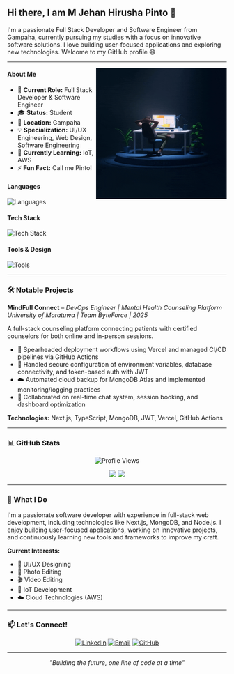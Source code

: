 ## Hi there, I am M Jehan Hirusha Pinto 👋

I'm a passionate Full Stack Developer and Software Engineer from Gampaha, currently pursuing my studies with a focus on innovative software solutions. I love building user-focused applications and exploring new technologies. Welcome to my GitHub profile 😄

<hr>
<img align='right' src='images/video (2).gif' height='300'/>

#### About Me
- 🔭 **Current Role:** Full Stack Developer & Software Engineer  
- 🎓 **Status:** Student  
- 📍 **Location:** Gampaha  
- 💡 **Specialization:** UI/UX Engineering, Web Design, Software Engineering  
- 🌱 **Currently Learning:** IoT, AWS  
- ⚡ **Fun Fact:** Call me Pinto!  

#### Languages 
![Languages](https://skillicons.dev/icons?i=c,cpp,java,python,php&theme=light)

#### Tech Stack
![Tech Stack](https://skillicons.dev/icons?i=nextjs,nodejs,express,react,html,css,tailwind,mongodb&perline=6&theme=light)

#### Tools & Design
![Tools](https://skillicons.dev/icons?i=figma,photoshop,vscode,git,github&theme=light)

<hr>

### 🛠️ Notable Projects

**MindFull Connect** – *DevOps Engineer | Mental Health Counseling Platform*  
*University of Moratuwa | Team ByteForce | 2025*

A full-stack counseling platform connecting patients with certified counselors for both online and in-person sessions.

- 🚀 Spearheaded deployment workflows using Vercel and managed CI/CD pipelines via GitHub Actions
- 🔐 Handled secure configuration of environment variables, database connectivity, and token-based auth with JWT
- ☁️ Automated cloud backup for MongoDB Atlas and implemented monitoring/logging practices
- 💬 Collaborated on real-time chat system, session booking, and dashboard optimization

**Technologies:** Next.js, TypeScript, MongoDB, JWT, Vercel, GitHub Actions

<hr>

### 📊 GitHub Stats
<div align="center">
  
![Profile Views](https://komarev.com/ghpvc/?username=JehanPinto&color=9cf&style=flat-square)

<img height="180em" src="https://github-readme-stats.vercel.app/api?username=JehanPinto&show_icons=true&hide_border=true&count_private=true&theme=buefy&bg_color=0D1117&title_color=58a6ff&icon_color=58a6ff&text_color=8b949e"/>

<img height="180em" src="https://github-readme-stats.vercel.app/api/top-langs/?username=JehanPinto&layout=compact&hide_border=true&theme=buefy&bg_color=0D1117&title_color=58a6ff&text_color=8b949e"/>

</div>

<hr>

### 🎨 What I Do

I'm a passionate software developer with experience in full-stack web development, including technologies like Next.js, MongoDB, and Node.js. I enjoy building user-focused applications, working on innovative projects, and continuously learning new tools and frameworks to improve my craft.

**Current Interests:**
- 🎨 UI/UX Designing
- 📸 Photo Editing
- 🎬 Video Editing
- 🤖 IoT Development
- ☁️ Cloud Technologies (AWS)

<hr>

### 📫 Let's Connect!

<div align="center">

[![LinkedIn](https://img.shields.io/badge/LinkedIn-0077B5?style=for-the-badge&logo=linkedin&logoColor=white)](https://www.linkedin.com/in/jehan-pinto-026bb9302/)
[![Email](https://img.shields.io/badge/Email-D14836?style=for-the-badge&logo=gmail&logoColor=white)](mailto:judepinto73@gmail.com)
[![GitHub](https://img.shields.io/badge/GitHub-100000?style=for-the-badge&logo=github&logoColor=white)](https://github.com/JehanPinto)

</div>

<hr>

<div align="center">
  <em>"Building the future, one line of code at a time"</em>
</div>
<!--
**JehanPinto/JehanPinto** is a ✨ _special_ ✨ repository because its `README.md` (this file) appears on your GitHub profile.

Here are some ideas to get you started:

- 🔭 I’m currently working on ...
- 🌱 I’m currently learning ...
- 👯 I’m looking to collaborate on ...
- 🤔 I’m looking for help with ...
- 💬 Ask me about ...
- 📫 How to reach me: ...
- 😄 Pronouns: ...
- ⚡ Fun fact: ...
-->
